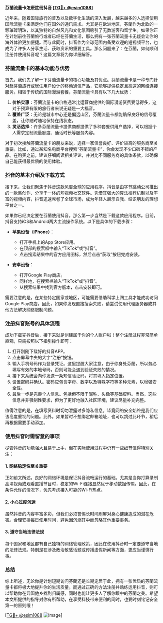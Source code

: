 **芬蘭流量卡怎麽註冊抖音 [[TG💪+ @esim1088](https://t.me/s/esim1088)]**

近年来，随着国际旅行的普及以及数字化生活的深入发展，越来越多的人选择使用国际流量卡来满足他们在国外的通讯需求。尤其是在欧洲地区，芬蘭作为北欧的一颗璀璨明珠，以其独特的自然风光和文化氛围吸引了无数游客和留学生。如果你正在计划前往芬蘭旅行或者已经在芬蘭生活，那么拥有一张芬蘭流量卡无疑会让你的海外体验更加便捷。而与此同时，抖音作为全球范围内备受欢迎的短视频平台，也成为了许多人分享生活、获取资讯的重要工具。那么问题来了：在芬蘭，如何顺利注册并使用抖音呢？这篇文章将为你详细解答。

### 芬蘭流量卡的基本功能与优势

首先，我们先了解一下芬蘭流量卡的核心功能及其优点。芬蘭流量卡是一种专门针对赴芬蘭旅行或居住用户设计的移动通信产品，它能够提供稳定且高速的网络连接服务。相较于传统的国际漫游套餐，芬蘭流量卡具有以下几大优势：

1. **价格实惠**：芬蘭流量卡的价格通常比运营商提供的国际漫游资费要低得多，这对于预算有限的旅行者来说无疑是一大福音。
2. **覆盖广泛**：无论是城市中心还是偏远山区，芬蘭流量卡都能确保良好的信号覆盖，让你随时随地保持在线状态。
3. **灵活选择**：许多芬蘭流量卡提供商都提供了多种套餐供用户选择，可以根据个人需求定制流量额度、通话时长等服务内容。

对于初次接触芬蘭流量卡的朋友来说，选择一家信誉良好、评价较高的服务商至关重要。比如，通过某知名电商平台搜索“芬蘭流量卡”，你会发现不少口碑不错的产品。在购买之前，建议仔细阅读相关评论，并对比不同服务商的具体条款，以确保自己能获得最优质的使用体验。

### 抖音的基本介绍及下载方式

接下来，让我们聚焦于抖音这款风靡全球的应用程序。抖音是由字节跳动公司推出的一款集创作、分享于一体的短视频社交软件。凭借其强大的算法推荐机制以及丰富的视频内容，抖音迅速席卷了全球市场，成为年轻人展示自我、结识朋友的理想平台之一。

如果你已经决定要在芬蘭使用抖音，那么第一步当然是下载这款应用程序。目前，抖音支持iOS和Android两大主流操作系统。以下是具体的下载步骤：

- **苹果设备（iPhone）**：
  - 打开手机上的App Store应用。
  - 在顶部的搜索框中输入“TikTok”或“抖音”。
  - 点击搜索结果中的官方应用图标，然后点击“获取”按钮完成安装。

- **安卓设备**：
  - 打开Google Play商店。
  - 同样地，在搜索栏输入“TikTok”或“抖音”。
  - 从搜索结果中找到官方版本，点击安装即可。

需要注意的是，在某些特定国家或地区，可能需要借助科学上网工具才能成功访问Google Play商店。因此，如果你发现直接搜索失败，请尝试使用代理服务器或其他方法解决网络限制问题。

### 注册抖音账号的具体流程

成功下载完抖音后，接下来就是创建属于你的个人账户啦！整个注册过程非常简单直观，只需按照以下指引操作即可：

1. 打开刚刚下载好的抖音APP。
2. 点击屏幕中央的大字“注册”按钮。
3. 输入手机号码作为登录凭证。这里提醒大家注意，由于你身处芬蘭，所以务必填写有效的本地号码，否则可能会遇到验证失败的情况。
4. 接下来系统会向你发送一条短信验证码，将其填入指定位置。
5. 设置密码并确认。密码应包含字母、数字以及特殊字符等多种元素，以增强安全性。
6. 最后一步是完善个人信息。包括但不限于昵称、头像等基础资料。当然，这些信息并非强制性要求，但为了更好地融入社区环境，建议尽量补充完整。

值得注意的是，在填写资料时切勿泄露过多隐私信息。毕竟网络安全始终是我们应该高度重视的问题。此外，如果暂时不想绑定邮箱地址，也可以跳过此环节，稍后再根据需要手动添加。

### 使用抖音时需留意的事项

尽管抖音的功能强大且易于上手，但在实际使用过程中仍有一些细节值得特别关注：

#### 1. 网络稳定性至关重要
正如前文所述，良好的网络环境是保证抖音流畅运行的基础。尤其是当你打算录制高清视频或观看直播节目时，稳定的Wi-Fi连接显然优于移动数据传输。因此，在条件允许的情况下，优先考虑接入可靠的Wi-Fi热点。

#### 2. 小心过度沉迷
虽然抖音的内容丰富多彩，但我们必须警惕长时间刷屏对身心健康造成的潜在危害。合理安排每日使用时间，避免因沉溺其中而忽略其他重要事务。

#### 3. 遵守当地法律法规
每个国家和地区都有自己独特的网络管理政策，因此在使用抖音时一定要遵守当地的法律法规。特别是在涉及政治敏感话题或传播虚假新闻等方面，更应当谨慎行事。

### 总结

综上所述，无论你是计划短期访问芬蘭还是长期定居于此，拥有一张优质的芬蘭流量卡都将极大地提升你的生活质量。而通过正确的方法注册并熟练运用抖音，则可以帮助你在异国他乡找到归属感，同时也能让更多人了解你眼中的芬蘭之美。希望本文所提供的指导对你有所帮助，在享受科技带来便利的同时，也要时刻铭记安全第一的原则哦！

[[TG💪+ @esim1088](https://t.me/s/esim1088) ![Image](https://i.postimg.cc/4NQfJmqS/Snipaste-2025-05-13-00-14-12.png)]